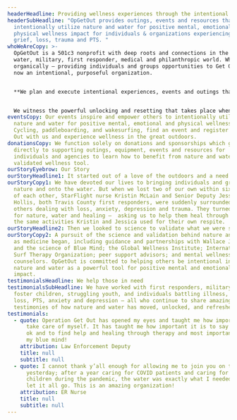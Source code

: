 ```yaml
---
headerHeadline: Providing wellness experiences through the intentional use of nature and water.
headerSubHeadline: "OpGetOut provides outings, events and resources that
  intentionally utilize nature and water for positive mental, emotional and
  physical wellness impact for individuals & organizations experiencing anxiety,
  grief, loss, trauma and PTS. "
whoWeAreCopy: >-
  OpGetOut is a 501c3 nonprofit with deep roots and connections in the wellness,
  water, military, first responder, medical and philanthropic world. What began
  organically — providing individuals and groups opportunities to Get Out — is
  now an intentional, purposeful organization. 


  **We plan and execute intentional experiences, events and outings that utilize evidence-based science: nature and water can be a powerful therapeutic benefit to assist individuals and o dealing with loss, PTS, anxiety, grief, trauma, and stress.**


  We witness the powerful unlocking and resetting that takes place when individuals are given the opportunity and tools to be empowered with the healing elements of nature and water.
eventsCopy: Our events inspire and e﻿mpower others to intentionally utilize
  nature and water for positive mental, emotional and physical wellness impact.
  C﻿ycling, paddleboarding, and wakesurfing, find an event and register to Get
  Out with us and experience wellness in the great outdoors.
donationsCopy: We function solely on donations and sponsorships which go
  directly to supporting outings, equipment, events and resources for
  individuals and agencies to learn how to benefit from nature and water as a
  validated wellness tool.
ourStoryEyebrow: Our Story
ourStoryHeadline1: It started out of a love of the outdoors and a need to heal.
ourStoryCopy1: We have devoted our lives to bringing individuals and groups into
  nature and onto the water. But when we lost two of our own within six months
  of each other, StarFlight nurse Kristin McLain and Senior Deputy Jessica
  Hollis, both Travis County first responders, were suddenly surrounded by
  others dealing with loss, anxiety, depression and trauma. They turned to us
  for nature, water and healing —  asking us to help them heal through some of
  the same activities Kristin and Jessica used for their own respite.
ourStoryHeadline2: Then we looked to science to validate what we were seeing.
ourStoryCopy2: A pursuit of the science and validation behind nature and water
  as medicine began, including guidance and partnerships with Wallace J. Nichols
  and the science of Blue Mind; the Global Wellness Institute; International
  Surf Therapy Organization; peer support advisors; and mental wellness
  counselors. OpGetOut is committed to helping others be intentional in using
  nature and water as a powerful tool for positive mental and emotional wellness
  impact.
testimonialsHeadline: We help those in need
testimonialsSubHeadline: We have worked with first responders, military, women,
  foster children, struggling youth, and individuals battling illness, grief,
  loss, PTS, anxiety and depression – all who continue to share amazing
  testimonies of how nature and water has moved, unlocked, and refreshed them.
testimonials:
  - quote: Operation Get Out has opened my eyes and taught me how important it is to
      take care of myself. It has taught me how important it is to say I’m not
      ok and to find help and healing through therapy and most important, to me,
      my blue mind!
    attribution: Law Enforcement Deputy
    title: null
    subtitle: null
  - quote: I cannot thank y’all enough for allowing me to join you on the water
      yesterday; after a year caring for COVID patients and caring for my own
      children during the pandemic, the water was exactly what I needed to help
      let it all go. This is an amazing organization!
    attribution: ER Nurse
    title: null
    subtitle: null
---
```


